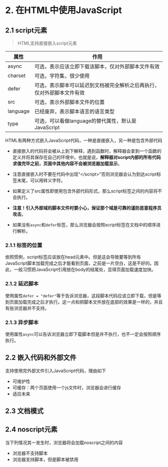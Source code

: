 # 2. 在HTML中使用JavaScript

## 2.1 script元素 

> HTML支持直接嵌入script元素

| 属性       | 作用                                  |
| -------- | ----------------------------------- |
| async    | 可选，表示应该立即下载该脚本，仅对外部脚本文件有效           |
| charset  | 可选，字符集，很少使用                         |
| defer    | 可选，表示脚本可以延迟到文档被完全解析之后再执行，仅对外部脚本文件有效 |
| src      | 可选，表示外部脚本文件的位置                      |
| language | 已经废弃，表示脚本语言的语言类型                    |
| type     | 可选，可以看做language的替代属性，默认是JavaScript  |

HTML有两种方式嵌入JavaScript代码，一种是直接嵌入，另一种是包含外部代码

- 直接嵌入的代码将会被从上到下解释，遇到函数时，解释器会拿到一个函数的定义并将其保存在自己的环境中。也就是说，**解释器对script内部的所有代码求值完毕之前，页面中其他内容不会被浏览器加载显示**。


- 注意直接嵌入时不要在代码中出现“\</script\>”否则浏览器会认为到达script标签末尾，可以用转义字符。
- 如果定义了src属性即使用包含外部代码形式，那么script标签之间的内容将不会执行。
- **注意！引入外部域的脚本文件时要小心，保证那个域是可靠的谨防恶意程序员攻击**。
- 如果没有`async`和`defer`标签，那么浏览器会按照script标签在文档中的顺序进行解析。

### 2.1.1 标签的位置

依照惯例，script标签应该放在head元素中。但是这会导致要等到所有JavaScript脚本加载完成之后才能看到页面，之前是一片空白，这是不好的。因此，一般习惯把JavaScript引用放在body的结尾处，显得页面加载速度加快。

### 2.1.2 延迟脚本

使用属性`defer = "defer"`等于告诉浏览器，这段脚本代码应该立即下载，但是等到页面加载完成之后才执行。这一点和把脚本文件放在底部的效果是一样的，并且有些浏览器并不支持。

### 2.1.3 异步脚本

使用属性`async`可以告诉浏览器立即下载脚本但是并不执行，也不一定会按照顺序执行。

## 2.2 嵌入代码和外部文件

支持使用完外部文件引入JavaScript代码，理由如下

- 可维护性
- 可缓存：两个页面使用一个js文件时，浏览器会进行缓存
- 适应未来

## 2.3 文档模式

## 2.4 noscript元素

当下列情况其一发生时，浏览器将会加载noscript之间的内容

- 浏览器不支持脚本
- 浏览器支持脚本，但是脚本被禁用



